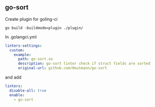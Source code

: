 ## go-sort


Create plugin for goling-ci

`go build -buildmode=plugin ./plugin/`

In .golangci.yml
```yaml
linters-settings:
  custom:
    example:
      path: go-sort.so
      description: go-sort linter check if struct fields are sorted
      original-url: github.com/Houtmann/go-sort
```
and add

````yaml
linters:
  disable-all: true
  enable:
    - go-sort
````